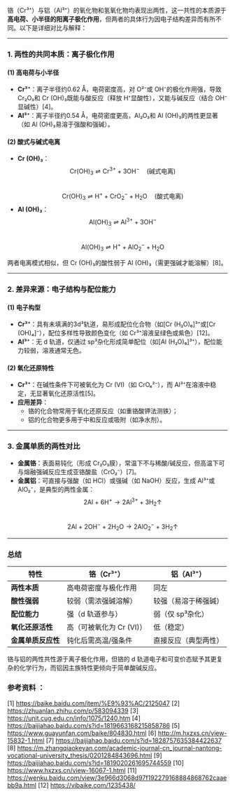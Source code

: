 铬（Cr³⁺）与铝（Al³⁺）的氧化物和氢氧化物均表现出两性，这一共性的本质源于**高电荷、小半径的阳离子极化作用**，但两者的具体行为因电子结构差异而有所不同。以下是详细对比与解释：

---

### **1. 两性的共同本质：离子极化作用**
#### **(1) 高电荷与小半径**
- **Cr³⁺**：离子半径约0.62 Å，电荷密度高，对 O²⁻或 OH⁻的极化作用强，导致 Cr₂O₃和 Cr (OH)₃既能与酸反应（释放 H⁺显酸性），又能与碱反应（结合 OH⁻显碱性）[4]。
- **Al³⁺**：离子半径约0.54 Å，电荷密度更高，Al₂O₃和 Al (OH)₃的两性更显著（如 Al (OH)₃易溶于强酸和强碱）。

#### **(2) 酸式与碱式电离**
- **Cr (OH)₃**：  
  $$\text{Cr(OH)}_3 \rightleftharpoons \text{Cr}^{3+} + 3\text{OH}^- \quad (\text{碱式电离})$$  
  $$\text{Cr(OH)}_3 \rightleftharpoons \text{H}^+ + \text{CrO}_2^- + \text{H}_2\text{O} \quad (\text{酸式电离})$$  
- **Al (OH)₃**：  
  $$\text{Al(OH)}_3 \rightleftharpoons \text{Al}^{3+} + 3\text{OH}^-$$  
  $$\text{Al(OH)}_3 \rightleftharpoons \text{H}^+ + \text{AlO}_2^- + \text{H}_2\text{O}$$  

两者电离模式相似，但 Cr (OH)₃的酸性弱于 Al (OH)₃（需更强碱才能溶解）[8]。

---

### **2. 差异来源：电子结构与配位能力**
#### **(1) 电子构型**
- **Cr³⁺**：具有未填满的3d³轨道，易形成配位化合物（如[Cr (H₂O)₆]³⁺或[Cr (OH)₄]⁻），配位多样性导致颜色变化（如 Cr³⁺溶液呈绿色或紫色）[12]。
- **Al³⁺**：无 d 轨道，仅通过 sp³杂化形成简单配位（如[Al (H₂O)₆]³⁺），配位能力较弱，溶液通常无色。

#### **(2) 氧化还原特性**
- **Cr³⁺**：在碱性条件下可被氧化为 Cr (VI)（如 CrO₄²⁻），而 Al³⁺在溶液中稳定，无显著氧化还原活性[5]。
- **应用差异**：  
  - 铬的化合物常用于氧化还原反应（如重铬酸钾法测铁）；  
  - 铝的化合物更多用于中和反应或吸附（如净水剂）。

---

### **3. 金属单质的两性对比**
- **金属铬**：表面易钝化（形成 Cr₂O₃膜），常温下不与稀酸/碱反应，但高温下可与熔融强碱反应生成亚铬酸盐（CrO₂⁻）[7]。
- **金属铝**：可直接与强酸（如 HCl）或强碱（如 NaOH）反应，生成 Al³⁺或 AlO₂⁻，是典型的两性金属：
  $$\text{2Al + 6H}^+ \rightarrow 2\text{Al}^{3+} + 3\text{H}_2↑$$  
  $$\text{2Al + 2OH}^- + 2\text{H}_2\text{O} \rightarrow 2\text{AlO}_2^- + 3\text{H}_2↑$$  

---

### **总结**
| 特性                | 铬（Cr³⁺）                     | 铝（Al³⁺）                     |
|---------------------|--------------------------------|--------------------------------|
| **两性本质**        | 高电荷密度与极化作用           | 同左                           |
| **酸性强弱**        | 较弱（需浓强碱溶解）           | 较强（易溶于稀强碱）           |
| **配位能力**        | 强（d 轨道参与）                | 弱（仅 sp³杂化）                |
| **氧化还原活性**    | 高（可被氧化为 Cr (VI)）         | 低（稳定）                     |
| **金属单质反应性**  | 钝化后需高温/强条件            | 直接反应（典型两性）           |

铬与铝的两性共性源于离子极化作用，但铬的 d 轨道电子和可变价态赋予其更复杂的化学行为，而铝因主族特性更倾向于简单酸碱反应。

### 参考资料 ：
[1] https://baike.baidu.com/item/%E9%93%AC/2125047
[2] https://zhuanlan.zhihu.com/p/583094339
[3] https://unit.cug.edu.cn/info/1075/1240.htm
[4] https://baijiahao.baidu.com/s?id=1819663168215858786
[5] https://www.guayunfan.com/baike/804830.html
[6] http://m.hxzxs.cn/view-15832-1.html
[7] https://baijiahao.baidu.com/s?id=1828757635384422637
[8] https://m.zhangqiaokeyan.com/academic-journal-cn_journal-nantong-vocational-university_thesis/0201284843696.html
[9] https://baijiahao.baidu.com/s?id=1819020261695744559
[10] https://www.hxzxs.cn/view-16067-1.html
[11] https://wenku.baidu.com/view/3e966d3068d97f192279168884868762caaebb9a.html
[12] https://vibaike.com/1235438/
